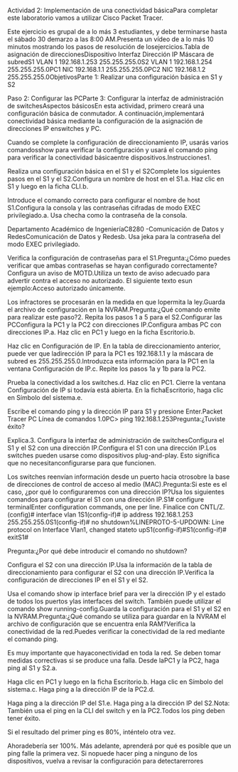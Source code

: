 Actividad 2: Implementación de una conectividad básicaPara completar este laboratorio vamos a utilizar Cisco Packet Tracer.

Este ejercicio es grupal de a lo más 3 estudiantes, y debe terminarse hasta el sábado 30 demarzo a las 8:00 AM.Presenta un vídeo de a lo más 10 minutos mostrando los pasos de resolución de losejercicios.Tabla de asignación de direccionesDispositivo Interfaz Dirección IP Máscara de subredS1 VLAN 1 192.168.1.253 255.255.255.0S2 VLAN 1 192.168.1.254 255.255.255.0PC1 NIC 192.168.1.1 255.255.255.0PC2 NIC 192.168.1.2 255.255.255.0ObjetivosParte 1: Realizar una configuración básica en S1 y S2

Paso 2: Configurar las PCParte 3: Configurar la interfaz de administración de switchesAspectos básicosEn esta actividad, primero creará una configuración básica de conmutador. A continuación,implementará conectividad básica mediante la configuración de la asignación de direcciones IP enswitches y PC.

Cuando se complete la configuración de direccionamiento IP, usarás varios comandosshow para verificar la configuración y usará el comando ping para verificar la conectividad básicaentre dispositivos.Instrucciones1. 

Realiza una configuración básica en el S1 y el S2Complete los siguientes pasos en el S1 y el S2.Configura un nombre de host en el S1.a. Haz clic en S1 y luego en la ficha CLI.b. 

Introduce el comando correcto para configurar el nombre de host S1.Configura la consola y las contraseñas cifradas de modo EXEC privilegiado.a. Usa checha como la contraseña de la consola.

Departamento Académico de IngenieríaC8280 -Comunicación de Datos y RedesComunicación de Datos y Redesb. Usa jeka para la contraseña del modo EXEC privilegiado.

Verifica la configuración de contraseñas para el S1.Pregunta:¿Cómo puedes verificar que ambas contraseñas se hayan configurado correctamente?Configura un aviso de MOTD.Utiliza un texto de aviso adecuado para advertir contra el acceso no autorizado. El siguiente texto esun ejemplo:Acceso autorizado únicamente. 

Los infractores se procesarán en la medida en que lopermita la ley.Guarda el archivo de configuración en la NVRAM.Pregunta:¿Qué comando emite para realizar este paso?2. Repita los pasos 1 a 5 para el S2.Configurar las PCConfigura la PC1 y la PC2 con direcciones IP.Configura ambas PC con direcciones IP.a. Haz clic en PC1 y luego en la ficha Escritorio.b.

Haz clic en Configuración de IP. En la tabla de direccionamiento anterior, puede ver que ladirección IP para la PC1 es 192.168.1.1 y la máscara de subred es 255.255.255.0.Introduzca esta información para la PC1 en la ventana Configuración de IP.c. Repite los pasos 1a y 1b para la PC2.

Prueba la conectividad a los switches.d. Haz clic en PC1. Cierre la ventana Configuración de IP si todavía está abierta. En la fichaEscritorio, haga clic en Símbolo del sistema.e. 

Escribe el comando ping y la dirección IP para S1 y presione Enter.Packet Tracer PC Línea de comandos 1.0PC> ping 192.168.1.253Pregunta:¿Tuviste éxito? 

Explica.3. Configura la interfaz de administración de switchesConfigura el S1 y el S2 con una dirección IP.Configura el S1 con una dirección IP.Los switches pueden usarse como dispositivos plug-and-play. Esto significa que no necesitanconfigurarse para que funcionen. 

Los switches reenvían información desde un puerto hacia otrosobre la base de direcciones de control de acceso al medio (MAC).Pregunta:Si este es el caso, ¿por qué lo configuraremos con una dirección IP?Usa los siguientes comandos para configurar el S1 con una dirección IP.S1# configure terminalEnter configuration commands, one per line. Finalice con CNTL/Z.
(config)# interface vlan 1S1(config-if)# ip address 192.168.1.253 255.255.255.0S1(config-if)# no shutdown%LINEPROTO-5-UPDOWN: Line protocol on Interface Vlan1, changed stateto upS1(config-if)#S1(config-if)# exitS1#

Pregunta:¿Por qué debe introducir el comando no shutdown?

Configura el S2 con una dirección IP.Usa la información de la tabla de direccionamiento para configurar el S2 con una dirección IP.Verifica la configuración de direcciones IP en el S1 y el S2.

Usa el comando show ip interface brief para ver la dirección IP y el estado de todos los puertos ylas interfaces del switch. También puede utilizar el comando show running-config.Guarda la configuración para el S1 y el S2 en la NVRAM.Pregunta:¿Qué comando se utiliza para guardar en la NVRAM el archivo de configuración que se encuentra enla RAM?Verifica la conectividad de la red.Puedes verificar la conectividad de la red mediante el comando ping. 

Es muy importante que hayaconectividad en toda la red. Se deben tomar medidas correctivas si se produce una falla. Desde laPC1 y la PC2, haga ping al S1 y S2.a.

Haga clic en PC1 y luego en la ficha Escritorio.b. Haga clic en Símbolo del sistema.c. Haga ping a la dirección IP de la PC2.d. 

Haga ping a la dirección IP del S1.e. Haga ping a la dirección IP del S2.Nota: También usa el ping en la CLI del switch y en la PC2.Todos los ping deben tener éxito. 

Si el resultado del primer ping es 80%, inténtelo otra vez. 

Ahoradebería ser 100%. Más adelante, aprenderá por qué es posible que un ping falle la primera vez. Si nopuede hacer ping a ninguno de los dispositivos, vuelva a revisar la configuración para detectarerrores
